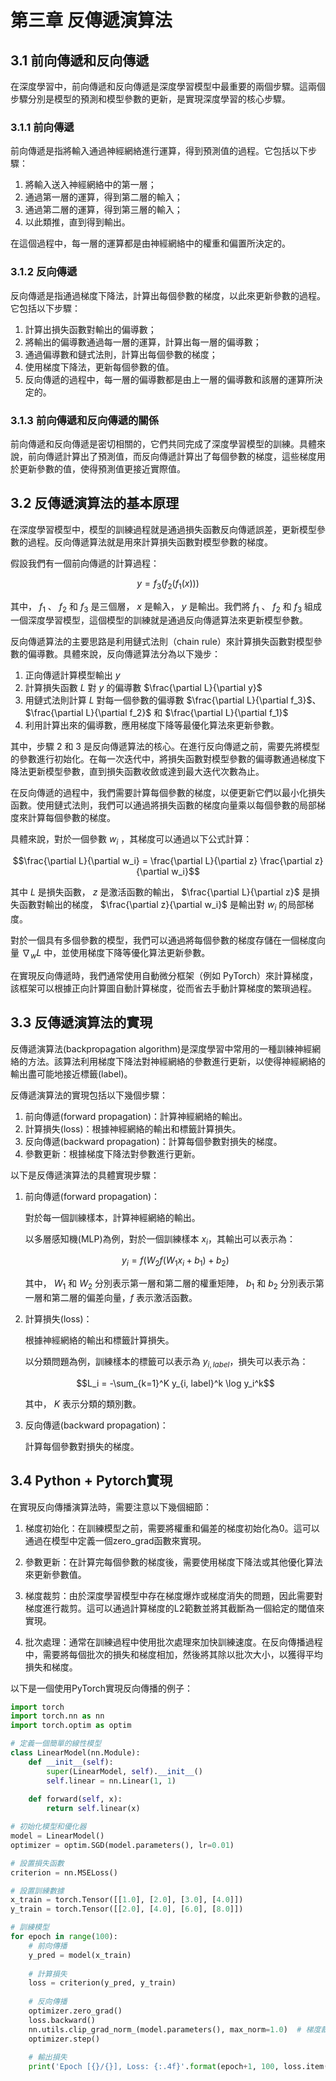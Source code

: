 # 第三章 反傳遞演算法



## 3.1 前向傳遞和反向傳遞

在深度學習中，前向傳遞和反向傳遞是深度學習模型中最重要的兩個步驟。這兩個步驟分別是模型的預測和模型參數的更新，是實現深度學習的核心步驟。

### 3.1.1 前向傳遞

前向傳遞是指將輸入通過神經網絡進行運算，得到預測值的過程。它包括以下步驟：

1. 將輸入送入神經網絡中的第一層；
2. 通過第一層的運算，得到第二層的輸入；
3. 通過第二層的運算，得到第三層的輸入；
4. 以此類推，直到得到輸出。

在這個過程中，每一層的運算都是由神經網絡中的權重和偏置所決定的。

### 3.1.2 反向傳遞

反向傳遞是指通過梯度下降法，計算出每個參數的梯度，以此來更新參數的過程。它包括以下步驟：

1. 計算出損失函數對輸出的偏導數；
2. 將輸出的偏導數通過每一層的運算，計算出每一層的偏導數；
3. 通過偏導數和鏈式法則，計算出每個參數的梯度；
4. 使用梯度下降法，更新每個參數的值。
5. 反向傳遞的過程中，每一層的偏導數都是由上一層的偏導數和該層的運算所決定的。

### 3.1.3 前向傳遞和反向傳遞的關係

前向傳遞和反向傳遞是密切相關的，它們共同完成了深度學習模型的訓練。具體來說，前向傳遞計算出了預測值，而反向傳遞計算出了每個參數的梯度，這些梯度用於更新參數的值，使得預測值更接近實際值。


## 3.2 反傳遞演算法的基本原理

在深度學習模型中，模型的訓練過程就是通過損失函數反向傳遞誤差，更新模型參數的過程。反向傳遞算法就是用來計算損失函數對模型參數的梯度。

假設我們有一個前向傳遞的計算過程：

$$y = f_3(f_2(f_1(x)))$$

其中， $f_1$ 、 $f_2$ 和 $f_3$ 是三個層， $x$ 是輸入， $y$ 是輸出。我們將 $f_1$ 、 $f_2$ 和 $f_3$ 組成一個深度學習模型，這個模型的訓練就是通過反向傳遞算法來更新模型參數。

反向傳遞算法的主要思路是利用鏈式法則（chain rule）來計算損失函數對模型參數的偏導數。具體來說，反向傳遞算法分為以下幾步：

1. 正向傳遞計算模型輸出 $y$
2. 計算損失函數 $L$ 對 $y$ 的偏導數 $\frac{\partial L}{\partial y}$
3. 用鏈式法則計算 $L$ 對每一個參數的偏導數 $\frac{\partial L}{\partial f_3}$、 $\frac{\partial L}{\partial f_2}$  和 $\frac{\partial L}{\partial f_1}$
4. 利用計算出來的偏導數，應用梯度下降等最優化算法來更新參數。

其中，步驟 2 和 3 是反向傳遞算法的核心。在進行反向傳遞之前，需要先將模型的參數進行初始化。在每一次迭代中，將損失函數對模型參數的偏導數通過梯度下降法更新模型參數，直到損失函數收斂或達到最大迭代次數為止。

在反向傳遞的過程中，我們需要計算每個參數的梯度，以便更新它們以最小化損失函數。使用鏈式法則，我們可以通過將損失函數的梯度向量乘以每個參數的局部梯度來計算每個參數的梯度。

具體來說，對於一個參數 $w_i$ ，其梯度可以通過以下公式計算：

$$\frac{\partial L}{\partial w_i} = \frac{\partial L}{\partial z} \frac{\partial z}{\partial w_i}$$

其中 $L$ 是損失函數， $z$ 是激活函數的輸出， $\frac{\partial L}{\partial z}$ 是損失函數對輸出的梯度， $\frac{\partial z}{\partial w_i}$ 是輸出對 $w_i$ 的局部梯度。

對於一個具有多個參數的模型，我們可以通過將每個參數的梯度存儲在一個梯度向量 $\nabla_w L$ 中，並使用梯度下降等優化算法更新參數。

在實現反向傳遞時，我們通常使用自動微分框架（例如 PyTorch）來計算梯度，該框架可以根據正向計算圖自動計算梯度，從而省去手動計算梯度的繁瑣過程。

## 3.3 反傳遞演算法的實現

反傳遞演算法(backpropagation algorithm)是深度學習中常用的一種訓練神經網絡的方法。該算法利用梯度下降法對神經網絡的參數進行更新，以使得神經網絡的輸出盡可能地接近標籤(label)。

反傳遞演算法的實現包括以下幾個步驟：

1. 前向傳遞(forward propagation)：計算神經網絡的輸出。
2. 計算損失(loss)：根據神經網絡的輸出和標籤計算損失。
3. 反向傳遞(backward propagation)：計算每個參數對損失的梯度。
4. 參數更新：根據梯度下降法對參數進行更新。

以下是反傳遞演算法的具體實現步驟：

1. 前向傳遞(forward propagation)：

    對於每一個訓練樣本，計算神經網絡的輸出。

    以多層感知機(MLP)為例，對於一個訓練樣本 $x_i$，其輸出可以表示為：

    $$y_i = f(W_2 f(W_1 x_i + b_1) + b_2)$$

    其中， $W_1$ 和 $W_2$ 分別表示第一層和第二層的權重矩陣， $b_1$ 和 $b_2$ 分別表示第一層和第二層的偏差向量，$f$ 表示激活函數。

2. 計算損失(loss)：

    根據神經網絡的輸出和標籤計算損失。

    以分類問題為例，訓練樣本的標籤可以表示為 $y_{i, label}$，損失可以表示為：

    $$L_i = -\sum_{k=1}^K y_{i, label}^k \log y_i^k$$

    其中， $K$ 表示分類的類別數。

3. 反向傳遞(backward propagation)：

    計算每個參數對損失的梯度。

## 3.4 Python + Pytorch實現

在實現反向傳播演算法時，需要注意以下幾個細節：

1. 梯度初始化：在訓練模型之前，需要將權重和偏差的梯度初始化為0。這可以通過在模型中定義一個zero_grad函數來實現。

2. 參數更新：在計算完每個參數的梯度後，需要使用梯度下降法或其他優化算法來更新參數值。

3. 梯度裁剪：由於深度學習模型中存在梯度爆炸或梯度消失的問題，因此需要對梯度進行裁剪。這可以通過計算梯度的L2範數並將其截斷為一個給定的閾值來實現。

4. 批次處理：通常在訓練過程中使用批次處理來加快訓練速度。在反向傳播過程中，需要將每個批次的損失和梯度相加，然後將其除以批次大小，以獲得平均損失和梯度。

以下是一個使用PyTorch實現反向傳播的例子：

```py
import torch
import torch.nn as nn
import torch.optim as optim

# 定義一個簡單的線性模型
class LinearModel(nn.Module):
    def __init__(self):
        super(LinearModel, self).__init__()
        self.linear = nn.Linear(1, 1)
    
    def forward(self, x):
        return self.linear(x)

# 初始化模型和優化器
model = LinearModel()
optimizer = optim.SGD(model.parameters(), lr=0.01)

# 設置損失函數
criterion = nn.MSELoss()

# 設置訓練數據
x_train = torch.Tensor([[1.0], [2.0], [3.0], [4.0]])
y_train = torch.Tensor([[2.0], [4.0], [6.0], [8.0]])

# 訓練模型
for epoch in range(100):
    # 前向傳播
    y_pred = model(x_train)
    
    # 計算損失
    loss = criterion(y_pred, y_train)
    
    # 反向傳播
    optimizer.zero_grad()
    loss.backward()
    nn.utils.clip_grad_norm_(model.parameters(), max_norm=1.0)  # 梯度裁剪
    optimizer.step()
    
    # 輸出損失
    print('Epoch [{}/{}], Loss: {:.4f}'.format(epoch+1, 100, loss.item()))

```
